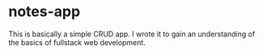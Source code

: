 # notes-app

This is basically a simple CRUD app. I wrote it to gain an understanding of the basics of fullstack web development.
